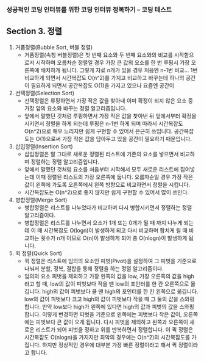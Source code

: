 ### 성공적인 코딩 인터뷰를 위한 코딩 인터뷰 정복하기 – 코딩 테스트

## Section 3. 정렬

1. 거품정렬(Bubble Sort, 버블 정렬)
   - 거품정렬(속칭 버블정렬)은 첫 번째 요소와 두 번째 요소와의 비교를 시작함으로서 시작하며
     오름차순 정렬일 경우 가장 큰 값의 요소를 한 번 루핑시 가장 오른쪽에 배치하게 됩니다.
     그렇게 자료 n개가 있을 경우 처음엔 n-1번 비교... 1번 비교하게 되면서
     시간복잡도 O(n^2)를 가지고 비교하고 바꾸는데 하나의 공간이 필요하게 되면서
     공간복잡도 O(1)을 가지고 있으나 요즘엔 공간이 
2. 선택정렬(Selection Sort)
   - 선택정렬은 루핑하면서 가장 작은 값을 찾아내 이미 확정이 되지 않은 요소 중 가장 앞의 요소와 바꾸는
     정렬 알고리즘입니다.
   - 앞에서 말했던 것처럼 루핑하면서 가장 작은 값을 찾아낸 뒤 앞에서부터 확정을 시키면서 정렬을 하게
     되는데 루핑은 n-1번 하게 되며 따라서 시간복잡도 O(n^2)으로 매우 느리지만 쉽게 구현할 수 있어서
     은근히 쓰입니다. 공간복잡도는 O(1)으로써 가장 작은 값을 담아두고 있을 공간이 필요하기 때문입니다.
3. 삽입정렬(Insertion Sort)
   - 삽입정렬은 말 그대로 새로운 정렬된 리스트에 기존의 요소를 넣으면서 비교하며 정렬하는 정렬 알고리즘입니다.
   - 앞에서 말했던 것처럼 요소를 처음부터 시작해서 모두 새로운 리스트에 집어넣는데
     이때 정렬된 리스트의 가장 오른쪽에 둡니다. 오름차순일 경우 가장 작은 값이 왼쪽에 가도록
     오른쪽에서 왼쪽 방향으로 비교하면서 정렬을 시킵니다.
   - 시간복잡도는 O(n^2)으로 좋지 않지만 쉽게 구현할 수 있어서 많이 쓰인다.
4. 병합정렬(Merge Sort)
   - 병합정렬은 리스트를 나누었다가 비교하며 다시 병합시키면서 정렬하는 정렬 알고리즘이다.
   - 병합정렬은 리스트를 나누면서 요소가 1개 또는 0개가 될 때 까지 나누게 되는데
     이 때 시간복잡도 O(logn)이 발생하게 되고 다시 비교하며 합치게 될 때
     비교하는 횟수가 n개 이므로 O(n)이 발생하게 되어 총 O(nlogn)이 발생하게 됩니다.
5. 퀵 정렬(Quick Sort)
   - 퀵 정렬은 리스트에 임의의 요소인 피벗(Pivot)을 설정하여 그 피벗을 기준으로 나눠서 분할, 정복, 결합을
     통해 정렬을 하는 정렬 알고리즘이다.
   - 임의의 요소 피벗을 제외하고 가장 왼쪽의 값을 low, 가장 오른쪽의 값을 high라고 할 때,
     low의 값이 피벗보다 작을 땐 low의 포인터를 한 칸 오른쪽으로 옮깁니다.
     high의 값이 피벗보다 클 땐 high의 포인터를 한 칸 왼쪽으로 옮깁니다.
     low의 값이 피벗보다 크고 high의 값이 피벗보다 작을 때 그 둘의 값을 스와핑합니다.
     만약 low보다 high가 왼쪽에 있다면 high의 값과 피벗의 값을 스와핑 합니다.
     이렇게 변경하면 피벗을 기준으로 왼쪽에는 피벗보다 작은 값이, 오른쪽에는 피벗보다 큰 값이 오게 됩니다.
     다시 피벗을 제외하고 왼쪽과 오른쪽이 새로운 리스트가 되어 피벗을 정하고 위를 반복하면서 정렬합니다.
     이 퀵 정렬은 시간복잡도 O(nlogn)을 가지지만 최악의 경우에는 O(n^2)의 시간복잡도를 가집니다.
     하지만 정상적인 경우에 대부분 가장 빠른 정렬이라고 해서 퀵 정렬이라고 합니다.

